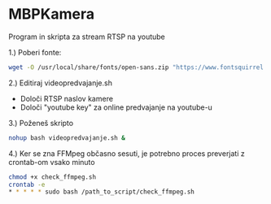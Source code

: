 # MBPKamera
Program in skripta za stream RTSP na youtube

1.)  Poberi fonte:
```sh
wget -O /usr/local/share/fonts/open-sans.zip "https://www.fontsquirrel.com/fonts/download/open-sans";unzip open-sans.zip
```

2.)  Editiraj videopredvajanje.sh
- Določi RTSP naslov kamere
- Določi "youtube key" za online predvajanje na youtube-u

3.) Poženeš skripto 
```sh
nohup bash videopredvajanje.sh &
```

4.) Ker se zna FFMpeg občasno sesuti, je potrebno proces preverjati z crontab-om vsako minuto

```sh
chmod +x check_ffmpeg.sh
crontab -e
* * * * * sudo bash /path_to_script/check_ffmpeg.sh
```
